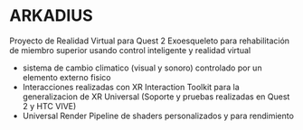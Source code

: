# ARKADIUS

Proyecto de Realidad Virtual para Quest 2
Exoesqueleto para rehabilitación de miembro superior usando control inteligente y realidad virtual

- sistema de cambio climatico (visual y sonoro) controlado por un elemento externo fisico
- Interacciones realizadas con XR Interaction Toolkit para la generalizacion de XR Universal (Soporte y pruebas realizadas en Quest 2 y HTC VIVE)
- Universal Render Pipeline de shaders personalizados y para rendimiento
